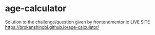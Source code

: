 # age-calculator
Solution to the challenge/question given by frontendmentor.io
LIVE SITE https://brokenshinobi.github.io/age-calculator/
